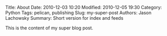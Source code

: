 Title: About
Date: 2010-12-03 10:20
Modified: 2010-12-05 19:30
Category: Python
Tags: pelican, publishing
Slug: my-super-post
Authors: Jason Lachowsky
Summary: Short version for index and feeds

This is the content of my super blog post.

